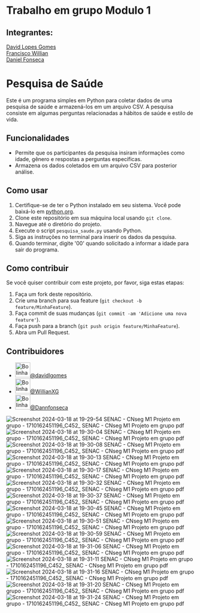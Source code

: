 # Trabalho em grupo Modulo 1
## Integrantes: 
<a href="https://github.com/davidlgomes">David Lopes Gomes</a><br>
<a href="https://github.com/WillianXG">Francisco Willian</a><br>
<a href="https://github.com/Dannfonseca">Daniel Fonseca</a><br>

# Pesquisa de Saúde

Este é um programa simples em Python para coletar dados de uma pesquisa de saúde e armazená-los em um arquivo CSV. A pesquisa consiste em algumas perguntas relacionadas a hábitos de saúde e estilo de vida.

## Funcionalidades

- Permite que os participantes da pesquisa insiram informações como idade, gênero e respostas a perguntas específicas.
- Armazena os dados coletados em um arquivo CSV para posterior análise.

## Como usar

1. Certifique-se de ter o Python instalado em seu sistema. Você pode baixá-lo em [python.org](https://www.python.org/).
2. Clone este repositório em sua máquina local usando `git clone`.
3. Navegue até o diretório do projeto.
4. Execute o script `pesquisa_saude.py` usando Python.
5. Siga as instruções no terminal para inserir os dados da pesquisa.
6. Quando terminar, digite '00' quando solicitado a informar a idade para sair do programa.

## Como contribuir

Se você quiser contribuir com este projeto, por favor, siga estas etapas:

1. Faça um fork deste repositório.
2. Crie uma branch para sua feature (`git checkout -b feature/MinhaFeature`).
3. Faça commit de suas mudanças (`git commit -am 'Adicione uma nova feature'`).
4. Faça push para a branch (`git push origin feature/MinhaFeature`).
5. Abra um Pull Request.

## Contribuidores

-  <img src="https://avatars.githubusercontent.com/u/47571290?v=4" alt="Bolinha2" style="width: 40px; height: 40px;">[@davidlgomes](https://github.com/davidlgomes)
- <img src="https://avatars.githubusercontent.com/u/113522254?v=4" alt="Bolinha1" style="width: 40px; height: 40px;">[@WillianXG](https://github.com/WillianXG)
- <img src="https://avatars.githubusercontent.com/u/114073975?v=4" alt="Bolinha3" style="width: 40px; height: 40px;">[@Dannfonseca](https://github.com/Dannfonseca)

![Screenshot 2024-03-18 at 19-29-54 SENAC - CNseg M1 Projeto em grupo - 1710162451196_C452_ SENAC - CNseg M1 Projeto em grupo pdf](https://github.com/davidlgomes/trabalhoGrupo1/assets/47571290/e5afe4f5-6484-40f3-8f90-ae85e5907637)
![Screenshot 2024-03-18 at 19-30-04 SENAC - CNseg M1 Projeto em grupo - 1710162451196_C452_ SENAC - CNseg M1 Projeto em grupo pdf](https://github.com/davidlgomes/trabalhoGrupo1/assets/47571290/7b7b45c0-476e-4014-9309-2001533300e7)
![Screenshot 2024-03-18 at 19-30-08 SENAC - CNseg M1 Projeto em grupo - 1710162451196_C452_ SENAC - CNseg M1 Projeto em grupo pdf](https://github.com/davidlgomes/trabalhoGrupo1/assets/47571290/beb28fc4-c1b9-48fe-85dc-ebf8686361a1)
![Screenshot 2024-03-18 at 19-30-13 SENAC - CNseg M1 Projeto em grupo - 1710162451196_C452_ SENAC - CNseg M1 Projeto em grupo pdf](https://github.com/davidlgomes/trabalhoGrupo1/assets/47571290/cb4128a6-5f9d-46f0-bcae-516c39c4bfe0)
![Screenshot 2024-03-18 at 19-30-17 SENAC - CNseg M1 Projeto em grupo - 1710162451196_C452_ SENAC - CNseg M1 Projeto em grupo pdf](https://github.com/davidlgomes/trabalhoGrupo1/assets/47571290/56e53a26-176f-4bbb-a96a-8b1507a023d8)
![Screenshot 2024-03-18 at 19-30-32 SENAC - CNseg M1 Projeto em grupo - 1710162451196_C452_ SENAC - CNseg M1 Projeto em grupo pdf](https://github.com/davidlgomes/trabalhoGrupo1/assets/47571290/21e03591-d0f7-493e-887e-fa5d2ad15a26)
![Screenshot 2024-03-18 at 19-30-37 SENAC - CNseg M1 Projeto em grupo - 1710162451196_C452_ SENAC - CNseg M1 Projeto em grupo pdf](https://github.com/davidlgomes/trabalhoGrupo1/assets/47571290/639bae1b-0c76-4e37-a6a3-69a3420b90ae)
![Screenshot 2024-03-18 at 19-30-45 SENAC - CNseg M1 Projeto em grupo - 1710162451196_C452_ SENAC - CNseg M1 Projeto em grupo pdf](https://github.com/davidlgomes/trabalhoGrupo1/assets/47571290/593b131a-adb4-4398-8150-b895148819f4)
![Screenshot 2024-03-18 at 19-30-51 SENAC - CNseg M1 Projeto em grupo - 1710162451196_C452_ SENAC - CNseg M1 Projeto em grupo pdf](https://github.com/davidlgomes/trabalhoGrupo1/assets/47571290/0381190f-6f25-4dac-bf01-9092a496e154)
![Screenshot 2024-03-18 at 19-30-59 SENAC - CNseg M1 Projeto em grupo - 1710162451196_C452_ SENAC - CNseg M1 Projeto em grupo pdf](https://github.com/davidlgomes/trabalhoGrupo1/assets/47571290/cba46c20-08ae-4098-b559-afbefaf94f3d)
![Screenshot 2024-03-18 at 19-31-06 SENAC - CNseg M1 Projeto em grupo - 1710162451196_C452_ SENAC - CNseg M1 Projeto em grupo pdf](https://github.com/davidlgomes/trabalhoGrupo1/assets/47571290/dcefa352-1e94-4a0d-9855-b19e2407cb1d)
![Screenshot 2024-03-18 at 19-31-11 SENAC - CNseg M1 Projeto em grupo - 1710162451196_C452_ SENAC - CNseg M1 Projeto em grupo pdf](https://github.com/davidlgomes/trabalhoGrupo1/assets/47571290/fc823ac5-8405-4854-bf0e-c5bd4223f2eb)
![Screenshot 2024-03-18 at 19-31-16 SENAC - CNseg M1 Projeto em grupo - 1710162451196_C452_ SENAC - CNseg M1 Projeto em grupo pdf](https://github.com/davidlgomes/trabalhoGrupo1/assets/47571290/8b99db07-c58b-418e-bc78-756659748920)
![Screenshot 2024-03-18 at 19-31-20 SENAC - CNseg M1 Projeto em grupo - 1710162451196_C452_ SENAC - CNseg M1 Projeto em grupo pdf](https://github.com/davidlgomes/trabalhoGrupo1/assets/47571290/1b9154bf-a583-4842-bbc8-920695e4ba45)
![Screenshot 2024-03-18 at 19-31-24 SENAC - CNseg M1 Projeto em grupo - 1710162451196_C452_ SENAC - CNseg M1 Projeto em grupo pdf](https://github.com/davidlgomes/trabalhoGrupo1/assets/47571290/ce642561-c776-4c16-8c6b-2dfa7ba1201f)
